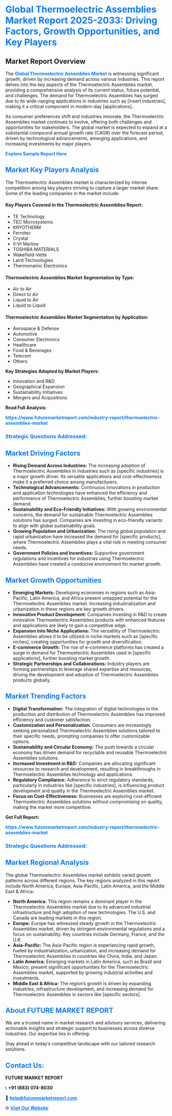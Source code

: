 <h1 style="color: #007BFF;">Global Thermoelectric Assemblies Market Report 2025-2033: Driving Factors, Growth Opportunities, and Key Players</h1>

<section id="overview">
<h2>Market Report Overview</h2>
<p>The <a href="https://www.futuremarketreport.com/industry-report/thermoelectric-assemblies-market" style="color: #007BFF; text-decoration: none;"><strong>Global Thermoelectric Assemblies Market</strong></a> is witnessing significant growth, driven by increasing demand across various industries. This report delves into the key aspects of the Thermoelectric Assemblies market, providing a comprehensive analysis of its current status, future potential, and challenges. The demand for Thermoelectric Assemblies has surged due to its wide-ranging applications in industries such as [insert industries], making it a critical component in modern-day [applications].</p>
<p>As consumer preferences shift and industries innovate, the Thermoelectric Assemblies market continues to evolve, offering both challenges and opportunities for stakeholders. The global market is expected to expand at a substantial compound annual growth rate (CAGR) over the forecast period, driven by technological advancements, emerging applications, and increasing investments by major players.</p>
</section>

<section id="overview">
<p><a href="https://www.futuremarketreport.com/request-sample/reportId=115434" style="color: #007BFF; text-decoration: none;"><strong>Explore Sample Report Here</strong></a></p>
</section>

<section id="key-players">
<h2 style="color: #007BFF;">Market Key Players Analysis</h2>
<p>The Thermoelectric Assemblies market is characterized by intense competition among key players striving to capture a larger market share. Some of the leading companies in the market include:</p>
<h4>Key Players Covered in the Thermoelectric Assemblies Report:</h4>
<ul><li>TE Technology</li><li>TEC Microsystems</li><li>KRYOTHERM</li><li>Ferrotec</li><li>Crystal</li><li>II-VI Marlow</li><li>TOSHIBA MATERIALS</li><li>Wakefield-Vette</li><li>Laird Technologies</li><li>Thermonamic Electronics</li></ul>
<h4>Thermoelectric Assemblies Market Segmentation by Type:</h4>
<ul><li>Air to Air</li><li>Direct to Air</li><li>Liquid to Air</li><li>Liquid to Liquid</li></ul>

<h4>Thermoelectric Assemblies Market Segmentation by Application:</h4>
<ul><li>Aerospace &amp; Defense</li><li>Automotive</li><li>Consumer Electronics</li><li>Healthcare</li><li>Food &amp; Beverages</li><li>Telecom</li><li>Others</li></ul>
<p><strong>Key Strategies Adopted by Market Players:</strong></p>
<ul>
<li>Innovation and R&D</li>
<li>Geographical Expansion</li>
<li>Sustainability Initiatives</li>
<li>Mergers and Acquisitions</li>
</ul>
</section>

<section>
<p><strong>Read Full Analysis: </strong></p><a href="https://www.futuremarketreport.com/industry-report/thermoelectric-assemblies-market" style="color: #007BFF; text-decoration: none;"><strong>https://www.futuremarketreport.com/industry-report/thermoelectric-assemblies-market</strong></a>
<h3 style="color: #007BFF;">Strategic Questions Addressed:</h3>
</section>

<section id="driving-factors">
<h2 style="color: #007BFF;">Market Driving Factors</h2>
<ul>
<li><strong>Rising Demand Across Industries:</strong> The increasing adoption of Thermoelectric Assemblies in industries such as [specific industries] is a major growth driver. Its versatile applications and cost-effectiveness make it a preferred choice among manufacturers.</li>
<li><strong>Technological Advancements:</strong> Continuous innovations in production and application technologies have enhanced the efficiency and performance of Thermoelectric Assemblies, further boosting market demand.</li>
<li><strong>Sustainability and Eco-Friendly Initiatives:</strong> With growing environmental concerns, the demand for sustainable Thermoelectric Assemblies solutions has surged. Companies are investing in eco-friendly variants to align with global sustainability goals.</li>
<li><strong>Growing Population and Urbanization:</strong> The rising global population and rapid urbanization have increased the demand for [specific products], where Thermoelectric Assemblies plays a vital role in meeting consumer needs.</li>
<li><strong>Government Policies and Incentives:</strong> Supportive government regulations and incentives for industries using Thermoelectric Assemblies have created a conducive environment for market growth.</li>
</ul>
</section>

<section id="growth-opportunities">
<h2 style="color: #007BFF;">Market Growth Opportunities</h2>
<ul>
<li><strong>Emerging Markets:</strong> Developing economies in regions such as Asia-Pacific, Latin America, and Africa present untapped potential for the Thermoelectric Assemblies market. Increasing industrialization and urbanization in these regions are key growth drivers.</li>
<li><strong>Innovative Product Development:</strong> Companies investing in R&D to create innovative Thermoelectric Assemblies products with enhanced features and applications are likely to gain a competitive edge.</li>
<li><strong>Expansion into Niche Applications:</strong> The versatility of Thermoelectric Assemblies allows it to be utilized in niche markets such as [specific niches], creating opportunities for growth and diversification.</li>
<li><strong>E-commerce Growth:</strong> The rise of e-commerce platforms has created a surge in demand for Thermoelectric Assemblies used in [specific applications], further boosting market growth.</li>
<li><strong>Strategic Partnerships and Collaborations:</strong> Industry players are forming partnerships to leverage shared expertise and resources, driving the development and adoption of Thermoelectric Assemblies products globally.</li>
</ul>
</section>

<section id="trending-factors">
<h2 style="color: #007BFF;">Market Trending Factors</h2>
<ul>
<li><strong>Digital Transformation:</strong> The integration of digital technologies in the production and distribution of Thermoelectric Assemblies has improved efficiency and customer satisfaction.</li>
<li><strong>Customization and Personalization:</strong> Consumers are increasingly seeking personalized Thermoelectric Assemblies solutions tailored to their specific needs, prompting companies to offer customizable options.</li>
<li><strong>Sustainability and Circular Economy:</strong> The push towards a circular economy has driven demand for recyclable and reusable Thermoelectric Assemblies solutions.</li>
<li><strong>Increased Investment in R&D:</strong> Companies are allocating significant resources to research and development, resulting in breakthroughs in Thermoelectric Assemblies technology and applications.</li>
<li><strong>Regulatory Compliance:</strong> Adherence to strict regulatory standards, particularly in industries like [specific industries], is influencing product development and quality in the Thermoelectric Assemblies market.</li>
<li><strong>Focus on Cost-Effectiveness:</strong> Businesses are exploring cost-efficient Thermoelectric Assemblies solutions without compromising on quality, making the market more competitive.</li>
</ul>
</section>

<section>
<p><strong>Get Full Report: </strong></p><a href="https://www.futuremarketreport.com/industry-report/thermoelectric-assemblies-market" style="color: #007BFF; text-decoration: none;"><strong>https://www.futuremarketreport.com/industry-report/thermoelectric-assemblies-market</strong></a>
<h3 style="color: #007BFF;">Strategic Questions Addressed:</h3>
</section>


<section id="regional-analysis">
<h2 style="color: #007BFF;">Market Regional Analysis</h2>
<p>The global Thermoelectric Assemblies market exhibits varied growth patterns across different regions. The key regions analyzed in this report include North America, Europe, Asia-Pacific, Latin America, and the Middle East & Africa:</p>
<ul>
<li><strong>North America:</strong> This region remains a dominant player in the Thermoelectric Assemblies market due to its advanced industrial infrastructure and high adoption of new technologies. The U.S. and Canada are leading markets in this region.</li>
<li><strong>Europe:</strong> Europe has witnessed steady growth in the Thermoelectric Assemblies market, driven by stringent environmental regulations and a focus on sustainability. Key countries include Germany, France, and the U.K.</li>
<li><strong>Asia-Pacific:</strong> The Asia-Pacific region is experiencing rapid growth, fueled by industrialization, urbanization, and increasing demand for Thermoelectric Assemblies in countries like China, India, and Japan.</li>
<li><strong>Latin America:</strong> Emerging markets in Latin America, such as Brazil and Mexico, present significant opportunities for the Thermoelectric Assemblies market, supported by growing industrial activities and investments.</li>
<li><strong>Middle East & Africa:</strong> The region’s growth is driven by expanding industries, infrastructure development, and increasing demand for Thermoelectric Assemblies in sectors like [specific sectors].</li>
</ul>
</section>

<footer>
<h2 style="color: #007BFF;">About FUTURE MARKET REPORT</h2>
<p>We are a trusted name in market research and advisory services, delivering actionable insights and strategic support to businesses across diverse industries. Our expertise lies in offering:</p>

<p>Stay ahead in today’s competitive landscape with our tailored research solutions.</p>

<h2 style="color: #007BFF;">Contact Us:</h2>
<p><strong>FUTURE MARKET REPORT</strong></p>
<p>📞 <strong>+91 (883) 074-8030</strong></p>
<p>📧 <strong><a href="mailto:help@futuremarketreport.com" style="color: #007BFF;">help@futuremarketreport.com</a></strong></p>
<p>🌐 <strong><a href="https://www.futuremarketreport.com/" style="color: #007BFF;">Visit Our Website</a></strong></p>
</footer>